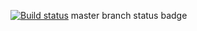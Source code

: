[![Build status](https://ci.appveyor.com/api/projects/status/jnji79rm1ttfaldu?svg=true)](https://ci.appveyor.com/project/nicklada/task2autohw2)
master branch status badge
